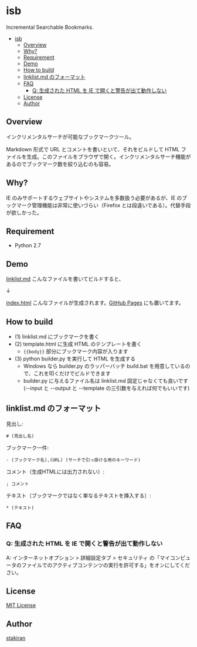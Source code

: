 # isb
Incremental Searchable Bookmarks.

<!-- toc -->
- [isb](#isb)
  - [Overview](#overview)
  - [Why?](#why)
  - [Requirement](#requirement)
  - [Demo](#demo)
  - [How to build](#how-to-build)
  - [linklist.md のフォーマット](#linklistmd-のフォーマット)
  - [FAQ](#faq)
    - [Q: 生成された HTML を IE で開くと警告が出て動作しない](#q-生成された-html-を-ie-で開くと警告が出て動作しない)
  - [License](#license)
  - [Author](#author)

## Overview
インクリメンタルサーチが可能なブックマークツール。

Markdown 形式で URL とコメントを書いといて、それをビルドして HTML ファイルを生成。このファイルをブラウザで開く。インクリメンタルサーチ機能があるのでブックマーク数を絞り込むのも容易。

## Why?
IE のみサポートするウェブサイトやシステムを多数扱う必要があるが、IE のブックマーク管理機能は非常に使いづらい（Firefox とは段違いである）。代替手段が欲しかった。

## Requirement
- Python 2.7

## Demo
[linklist.md](linklist.md) こんなファイルを書いてビルドすると、

↓

[index.html](index.html) こんなファイルが生成されます。[GitHub Pages](https://stakiran.github.io/isb/index.html) にも置いてます。

## How to build
- (1) linklist.md にブックマークを書く
- (2) template.html に生成 HTML のテンプレートを書く
  - ``{{body}}`` 部分にブックマーク内容が入ります
- (3) python builder.py を実行して HTML を生成する
  - Windows なら builder.py のラッパーバッチ build.bat を用意しているので、これを叩くだけでビルドできます
  - builder.py に与えるファイル名は linklist.md 固定じゃなくても良いです(--input と --output と --template の三引数を与えれば何でもいいです)

## linklist.md のフォーマット
見出し:

```
# (見出し名)
```

ブックマーク一件:

```
- (ブックマーク名),(URL) (サーチで引っ掛ける用のキーワード)
```

コメント（生成HTMLには出力されない）:

```
; コメント
```

テキスト（ブックマークではなく単なるテキストを挿入する）:

```
* (テキスト)
```

## FAQ

### Q: 生成された HTML を IE で開くと警告が出て動作しない
A: インターネットオプション > 詳細設定タブ > セキュリティ の「マイコンピュータのファイルでのアクティブコンテンツの実行を許可する」をオンにしてください。

## License
[MIT License](LICENSE)

## Author
[stakiran](https://github.com/stakiran)
